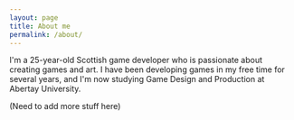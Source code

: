 ```yaml
---
layout: page
title: About me
permalink: /about/
---
```


I'm a 25-year-old Scottish game developer who is passionate about creating games and art. I have been developing games in my free time for several years, and I'm now studying Game Design and Production at Abertay University.

(Need to add more stuff here)